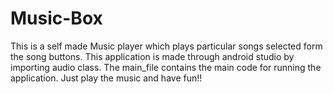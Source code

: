 # Music-Box
This is a self made Music player which plays particular songs selected form the song buttons.
This application is made through android studio by importing audio class.
The main_file contains the main code for running the application.
Just play the music and have fun!!

